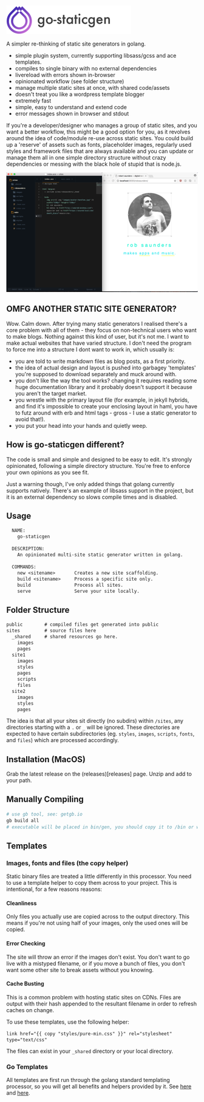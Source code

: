 <img src="logo.png" alt="go-staticgen" height="75">

A simpler re-thinking of static site generators in golang.

- simple plugin system, currently supporting libsass/gcss and ace templates.
- compiles to single binary with no external dependencies
- livereload with errors shown in-browser
- opinionated workflow (see folder structure)
- manage multiple static sites at once, with shared code/assets
- doesn't treat you like a wordpress template blogger
- extremely fast
- simple, easy to understand and extend code
- error messages shown in browser and stdout

If you're a developer/designer who manages a group of static sites, and you want a better workflow, this might be a good option for you, as it revolves around the idea of code/module re-use across static sites. You could build up a 'reserve' of assets such as fonts, placeholder images, regularly used styles and framework files that are always available and you can update or manage them all in one simple directory structure without crazy dependencies or messing with the black hole of stupid that is node.js.

![screenshot](screenshot.png)


## OMFG ANOTHER STATIC SITE GENERATOR?
Wow. Calm down. After trying many static generators I realised there's a core problem with all of them - they focus on non-technical users who want to make blogs. Nothing against this kind of user, but it's not me. I want to make actual websites that have varied structure. I don't need the program to force me into a structure I dont want to work in, which usually is:

- you are told to write markdown files as blog posts, as a first priority.
- the idea of actual design and layout is pushed into garbagey 'templates' you're supposed to download separately and muck around with.
- you don't like the way the tool works? changing it requires reading some huge documentation library and it probably doesn't support it because you aren't the target market.
- you wrestle with the primary layout file (for example, in jekyll hybrids, and find it's impossible to create your enclosing layout in haml, you have to futz around with erb and html tags - gross - I use a static generator to avoid that!).
- you put your head into your hands and quietly weep.

## How is go-staticgen different?
The code is small and simple and designed to be easy to edit. It's strongly opinionated, following a simple directory structure. You're free to enforce your own opinions as you see fit.

Just a warning though, I've only added things that golang currently supports natively. There's an example of libsass support in the project, but it is an external dependency so slows compile times and is disabled.

## Usage

```
  NAME:
    go-staticgen

  DESCRIPTION:
    An opinionated multi-site static generator written in golang.

  COMMANDS:
    new <sitename>       Creates a new site scaffolding.
    build <sitename>     Process a specific site only.
    build                Process all sites.
    serve                Serve your site locally.
```

## Folder Structure
```
public        # compiled files get generated into public
sites         # source files here
  _shared     # shared resources go here.
    images
    pages
  site1
    images
    styles
    pages
    scripts
    files
  site2
    images
    styles
    pages
```

The idea is that all your sites sit directly (no subdirs) within `/sites`, any directories starting with a `.` or `_` will be ignored. These directories are expected to have certain subdirectories (eg. `styles`, `images`, `scripts`, `fonts`, and `files`) which are processed accordingly.

## Installation (MacOS)
Grab the latest release on the (releases)[releases] page. Unzip and add to your path.

## Manually Compiling
```bash
# use gb tool, see: getgb.io
gb build all
# executable will be placed in bin/gen, you should copy it to /bin or within your path.
```

## Templates

### Images, fonts and files (the copy helper)
Static binary files are treated a little differently in this processor. You need to use a template helper to copy them across to your project. This is intentional, for a few reasons reasons:

#### Cleanliness
Only files you actually use are copied across to the output directory. This means if you're not using half of your images, only the used ones will be copied.

#### Error Checking
The site will throw an error if the images don't exist. You don't want to go live with a mistyped filename, or if you move a bunch of files, you don't want some other site to break assets without you knowing.

#### Cache Busting
This is a common problem with hosting static sites on CDNs. Files are output with their hash appended to the resultant filename in order to refresh caches on change.

To use these templates, use the following helper:
```haml
link href="{{ copy "styles/pure-min.css" }}" rel="stylesheet" type="text/css"
```

The files can exist in your `_shared` directory or your local directory.


### Go Templates
All templates are first run through the golang standard templating processor, so you will get all benefits and helpers provided by it. See [here](https://golang.org/pkg/text/template/) and [here](https://golang.org/pkg/html/template/).

